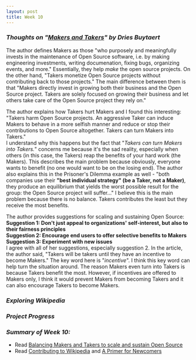 ```yaml
---
layout: post
title: Week 10
---
```

### **_Thoughts on "[Makers and Takers](https://dri.es/balancing-makers-and-takers-to-scale-and-sustain-open-source)" by Dries Buytaert_**
The author defines Makers as those "who purposely and meaningfully invests in the maintenance of Open Source software, i.e. by making engineering investments, writing documenation, fixing bugs, organizing events, and more." Essentially, they help _make_ the open source projects. On the other hand, "Takers monetize Open Source projects without contributing back to those projects." The main difference between them is that "Makers directly invest in growing both their business and the Open Source project. Takers are solely focused on growing their business and let others take care of the Open Source project they rely on."  

The author explains how Takers hurt Makers and I found this interesting:  
"Takers harm Open Source projects. An aggressive Taker can induce Makers to behave in a more selfish manner and reduce or stop their contributions to Open Source altogether. Takers can turn Makers into Takers."  
I understand why this happens but the fact that "_Takers can turn Makers into Takers._" concerns me because it's the sad reality, especially when others (in this case, the Takers) reap the benefits of your hard work (the Makers). This describes the main problem because obviously, everyone wants to benefit (no one would want to be on the losing end). The author also explains this in the Prisoner's Dilemma example as well - "both companies use their **"best individual strategy" (be a Taker, not a Maker)**, they produce an equilibrium that yields the worst possible result for the group: the Open Source project will suffer..." I believe this is the main problem because there is no balance. Takers contributes the least but they receive the most benefits. 

The author provides suggestions for scaling and sustaining Open Source:  
**Suggestion 1: Don't just appeal to organizations' self-interest, but also to their fairness principles**  
**Suggestion 2: Encourage end users to offer selective benefits to Makers**  
**Suggestion 3: Experiment with new issues**  
I agree with all of her suggestions, especially suggestion 2. In the article, the author said, "Takers will be takers until they have an incentive to become Makers." The key word here is "_incentive_". I think this key word can help turn the situation around. The reason Makers even turn into Takers is because Takers benefit the most. However, if incentives are offered to Makers only, I think it would prevent Makers from becoming Takers and it can also encourage Takers to become Makers.  

### **_Exploring Wikipedia_**  
### **_Project Progress_**  
### **_Summary of Week 10:_**  
* Read [Balancing Makers and Takers to scale and sustain Open Source](https://dri.es/balancing-makers-and-takers-to-scale-and-sustain-open-source)  
* Read [Contributing to Wikipedia](https://en.wikipedia.org/wiki/Wikipedia:Contributing_to_Wikipedia#Getting_started) and [A Primer for Newcomers](https://en.wikipedia.org/wiki/Wikipedia:A_primer_for_newcomers)  
<!--
https://github.com/Asiatik/codezilla/issues/466
The article by Dries Buytaert (https://dri.es/balancing-makers-and-takers-to-scale-and-sustain-open-source) raised many interesting and controversial ideas. In your blog for Week 10, include a section entitled Thoughts on "Makers and Takers" by Dries Buytaert in which you discuss the things about this article that you agree with and the things that bother you. Articulate your reasons for each.

    Write about what you find, or what you discovered and what was hard while investigating Wikipedia's pages.
    Update your progress on the issues you have isolated in your project. Be detailed and be specific. Provide links to issues, to Pull Requests, to the project. If relevant, provide links to your forked copy of the project if it is in the class organization, or even in your own GitHub account, if thatfork has commits or files that pertain to what you are writing. Give a timeline of your progress.
-->
